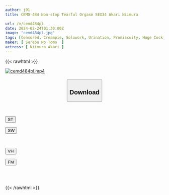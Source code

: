 ```yaml
---
author: j91
title: CEMD-484 Non-stop Tearful Orgasm SEX34 Akari Niimura

url: /v/cemd484pl
date: 2024-02-24T01:30:00Z
image: "cemd484pl.jpg"
tags: [Censored, Creampie, Solowork, Urination, Promiscuity, Huge Cock, Acme · Orgasm	]
maker: [ Serebu No Tomo  ]
actress: [ Niimura Akari ]
---
```



{{< rawhtml >}}

<div class="video" data-videoid="8dv7Wpq4PduowvW">
    <a href="javascript:;">
        <img src="/v/cemd484pl/cemd484pl.jpg" width="WIDTH" height="HEIGHT" alt="cemd484pl.mp4" loading="lazy">
    </a>
</div>

<script type="text/javascript" src="https://j91.asia/asset/on-demand-st.js"></script>

<br>
  <link rel="stylesheet" href="https://j91.asia/asset/bs5.css">
  
  <center>
  <button class="btn btn-primary" type="button" data-bs-toggle="collapse" data-bs-target=".multi-collapse" aria-expanded="false" aria-controls="multiCollapseExample1 multiCollapseExample2"><h2>Download</h2></button></center>
</p>
<div class="row">
  <div class="col">
    <div class="collapse multi-collapse" id="multiCollapseExample1">
      <div class="card card-body">
	      	      <br>
<div class="buttons">  
<p><a href="https://streamtape.to/v/8dv7Wpq4PduowvW" target="_blank"><button class="btn-hover color-3"><i class="fa fa-download"></i> ST</button></a></p>
<p><a href="https://cdnwish.com/m1tbzs2zwsvz" target="_blank"><button class="btn-hover color-2"><i class="fa fa-download"></i> SW</button></a></p></div>
    </div>
  </div>
</div>
  <div class="col">
    <div class="collapse multi-collapse" id="multiCollapseExample2">
      <div class="card card-body">
	      <br>
<div class="buttons">
<p><a href="javascript:;"><button class="btn-hover color-9"><i class="fa fa-download"></i> VH</button></a></p>
<p><a href="javascript:;"><button class="btn-hover color-8"><i class="fa fa-download"></i> FM</button></a></p></div>
<br><br>
      </div>
    </div>
  </div>
</div>

{{< /rawhtml >}}